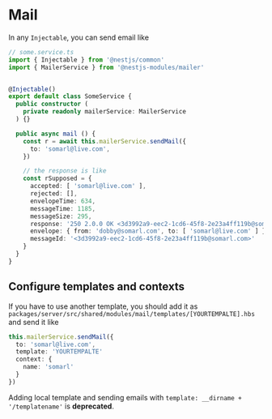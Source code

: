 # Mail

In any `Injectable`, you can send email like

```ts
// some.service.ts
import { Injectable } from '@nestjs/common'
import { MailerService } from '@nestjs-modules/mailer'


@Injectable()
export default class SomeService {
  public constructor (
    private readonly mailerService: MailerService
  ) {}

  public async mail () {
    const r = await this.mailerService.sendMail({
      to: 'somarl@live.com',
    })

    // the response is like
    const rSupposed = {
      accepted: [ 'somarl@live.com' ],
      rejected: [],
      envelopeTime: 634,
      messageTime: 1185,
      messageSize: 295,
      response: '250 2.0.0 OK <3d3992a9-eec2-1cd6-45f8-2e23a4ff119b@somarlcom> [Hostname=TY2PR02MB4224.apcprd02.prod.outlook.com]',
      envelope: { from: 'dobby@somarl.com', to: [ 'somarl@live.com' ] },
      messageId: '<3d3992a9-eec2-1cd6-45f8-2e23a4ff119b@somarl.com>'
    }
  }
}
```

## Configure templates and contexts

If you have to use another template, you should add it as `packages/server/src/shared/modules/mail/templates/[YOURTEMPALTE].hbs` and send it like

```ts
this.mailerService.sendMail({
  to: 'somarl@live.com',
  template: 'YOURTEMPALTE'
  context: {
    name: 'somarl'
  }
})
```

Adding local template and sending emails with `template: __dirname + '/templatename'` is **deprecated**.

